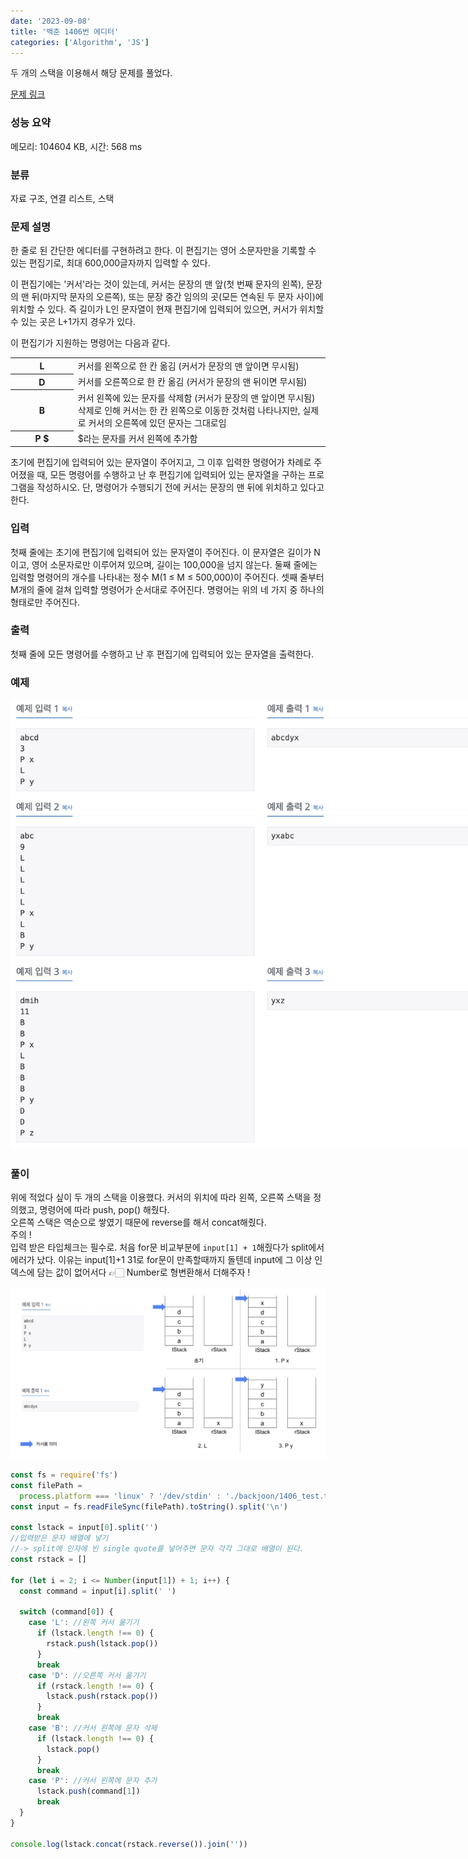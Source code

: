 ```yaml
---
date: '2023-09-08'
title: '백준 1406번 에디터'
categories: ['Algorithm', 'JS']
---
```


두 개의 스택을 이용해서 해당 문제를 풀었다.

[문제 링크](https://www.acmicpc.net/problem/1406)

### 성능 요약

메모리: 104604 KB, 시간: 568 ms

### 분류

자료 구조, 연결 리스트, 스택

### 문제 설명

<p>한 줄로 된 간단한 에디터를 구현하려고 한다. 이 편집기는 영어 소문자만을 기록할 수 있는 편집기로, 최대 600,000글자까지 입력할 수 있다.</p>

<p>이 편집기에는 '커서'라는 것이 있는데, 커서는 문장의 맨 앞(첫 번째 문자의 왼쪽), 문장의 맨 뒤(마지막 문자의 오른쪽), 또는 문장 중간 임의의 곳(모든 연속된 두 문자 사이)에 위치할 수 있다. 즉 길이가 L인 문자열이 현재 편집기에 입력되어 있으면, 커서가 위치할 수 있는 곳은 L+1가지 경우가 있다.</p>

<p>이 편집기가 지원하는 명령어는 다음과 같다.</p>

<table class="table table-bordered" style="width:100%">
	<tbody>
		<tr>
			<th style="width:20%">L</th>
			<td style="width:80%">커서를 왼쪽으로 한 칸 옮김 (커서가 문장의 맨 앞이면 무시됨)</td>
		</tr>
		<tr>
			<th>D</th>
			<td>커서를 오른쪽으로 한 칸 옮김 (커서가 문장의 맨 뒤이면 무시됨)</td>
		</tr>
		<tr>
			<th>B</th>
			<td>커서 왼쪽에 있는 문자를 삭제함 (커서가 문장의 맨 앞이면 무시됨)<br>
			삭제로 인해 커서는 한 칸 왼쪽으로 이동한 것처럼 나타나지만, 실제로 커서의 오른쪽에 있던 문자는 그대로임</td>
		</tr>
		<tr>
			<th>P <span>$</span></th>
			<td><span>$</span>라는 문자를 커서 왼쪽에 추가함</td>
		</tr>
	</tbody>
</table>

<p>초기에 편집기에 입력되어 있는 문자열이 주어지고, 그 이후 입력한 명령어가 차례로 주어졌을 때, 모든 명령어를 수행하고 난 후 편집기에 입력되어 있는 문자열을 구하는 프로그램을 작성하시오. 단, 명령어가 수행되기 전에 커서는 문장의 맨 뒤에 위치하고 있다고 한다.</p>

### 입력

 <p>첫째 줄에는 초기에 편집기에 입력되어 있는 문자열이 주어진다. 이 문자열은 길이가 N이고, 영어 소문자로만 이루어져 있으며, 길이는 100,000을 넘지 않는다. 둘째 줄에는 입력할 명령어의 개수를 나타내는 정수 M(1 ≤ M ≤ 500,000)이 주어진다. 셋째 줄부터 M개의 줄에 걸쳐 입력할 명령어가 순서대로 주어진다. 명령어는 위의 네 가지 중 하나의 형태로만 주어진다.</p>

### 출력

 <p>첫째 줄에 모든 명령어를 수행하고 난 후 편집기에 입력되어 있는 문자열을 출력한다.</p>

### 예제

<div style="width: 800px; margin: auto;">
<img src="./Images/1406_example.png" alt="reverse_img"/>
</div>

### 풀이

위에 적었다 싶이 두 개의 스택을 이용했다.
커서의 위치에 따라 왼쪽, 오른쪽 스택을 정의했고, 명령어에 따라 push, pop() 해줬다. <br/>
오른쪽 스택은 역순으로 쌓였기 때문에 reverse를 해서 concat해줬다.
<br/>
주의 ! <br/>
입력 받은 타입체크는 필수로. 처음 for문 비교부분에 `input[1] + 1`해줬다가 split에서 에러가 났다. 이유는 input[1]+1 31로 for문이 만족할때까지 돌텐데 input에 그 이상 인덱스에 담는 값이 없어서다 👉🏻 Number로 형변환해서 더해주자 !

![img](Images/1406_img.png)

```javaScript
const fs = require('fs')
const filePath =
  process.platform === 'linux' ? '/dev/stdin' : './backjoon/1406_test.txt'
const input = fs.readFileSync(filePath).toString().split('\n')

const lstack = input[0].split('')
//입력받은 문자 배열에 넣기
//-> split에 인자에 빈 single quote를 넣어주면 문자 각각 그대로 배열이 된다.
const rstack = []

for (let i = 2; i <= Number(input[1]) + 1; i++) {
  const command = input[i].split(' ')

  switch (command[0]) {
    case 'L': //왼쪽 커서 옮기기
      if (lstack.length !== 0) {
        rstack.push(lstack.pop())
      }
      break
    case 'D': //오른쪽 커서 옮기기
      if (rstack.length !== 0) {
        lstack.push(rstack.pop())
      }
      break
    case 'B': //커서 왼쪽에 문자 삭제
      if (lstack.length !== 0) {
        lstack.pop()
      }
      break
    case 'P': //커서 왼쪽에 문자 추가
      lstack.push(command[1])
      break
  }
}

console.log(lstack.concat(rstack.reverse()).join(''))
```
